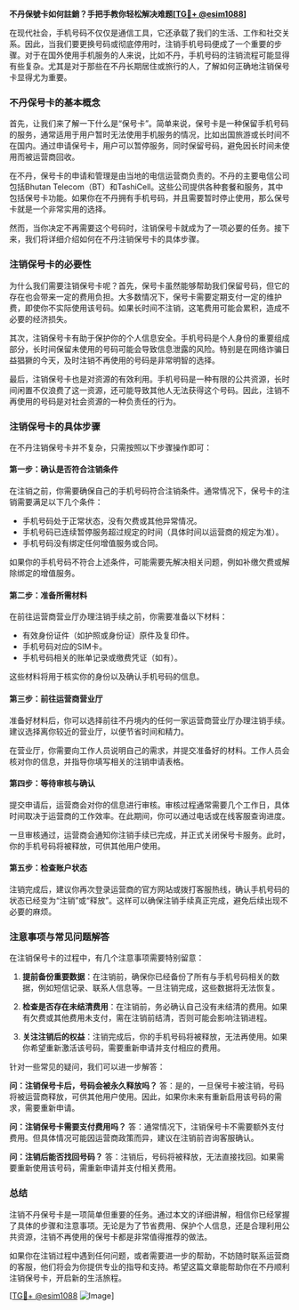 **不丹保號卡如何註銷？手把手教你轻松解决难题[[TG💪+ @esim1088](https://t.me/s/esim1088)]**

在现代社会，手机号码不仅仅是通信工具，它还承载了我们的生活、工作和社交关系。因此，当我们要更换号码或彻底停用时，注销手机号码便成了一个重要的步骤。对于在国外使用手机服务的人来说，比如不丹，手机号码的注销流程可能显得有些复杂。尤其是对于那些在不丹长期居住或旅行的人，了解如何正确地注销保号卡显得尤为重要。

### 不丹保号卡的基本概念

首先，让我们来了解一下什么是“保号卡”。简单来说，保号卡是一种保留手机号码的服务，通常适用于用户暂时无法使用手机服务的情况，比如出国旅游或长时间不在国内。通过申请保号卡，用户可以暂停服务，同时保留号码，避免因长时间未使用而被运营商回收。

在不丹，保号卡的申请和管理是由当地的电信运营商负责的。不丹的主要电信公司包括Bhutan Telecom（BT）和TashiCell。这些公司提供各种套餐和服务，其中包括保号卡功能。如果你在不丹拥有手机号码，并且需要暂时停止使用，那么保号卡就是一个非常实用的选择。

然而，当你决定不再需要这个号码时，注销保号卡就成为了一项必要的任务。接下来，我们将详细介绍如何在不丹注销保号卡的具体步骤。

### 注销保号卡的必要性

为什么我们需要注销保号卡呢？首先，保号卡虽然能够帮助我们保留号码，但它的存在也会带来一定的费用负担。大多数情况下，保号卡需要定期支付一定的维护费，即使你不实际使用该号码。如果长时间不注销，这笔费用可能会累积，造成不必要的经济损失。

其次，注销保号卡有助于保护你的个人信息安全。手机号码是个人身份的重要组成部分，长时间保留未使用的号码可能会导致信息泄露的风险。特别是在网络诈骗日益猖獗的今天，及时注销不再使用的号码是非常明智的选择。

最后，注销保号卡也是对资源的有效利用。手机号码是一种有限的公共资源，长时间闲置不仅浪费了这一资源，还可能导致其他人无法获得这个号码。因此，注销不再使用的号码是对社会资源的一种负责任的行为。

### 注销保号卡的具体步骤

在不丹注销保号卡并不复杂，只需按照以下步骤操作即可：

#### 第一步：确认是否符合注销条件

在注销之前，你需要确保自己的手机号码符合注销条件。通常情况下，保号卡的注销需要满足以下几个条件：
- 手机号码处于正常状态，没有欠费或其他异常情况。
- 手机号码已连续暂停服务超过规定的时间（具体时间以运营商的规定为准）。
- 手机号码没有绑定任何增值服务或合同。

如果你的手机号码不符合上述条件，可能需要先解决相关问题，例如补缴欠费或解除绑定的增值服务。

#### 第二步：准备所需材料

在前往运营商营业厅办理注销手续之前，你需要准备以下材料：
- 有效身份证件（如护照或身份证）原件及复印件。
- 手机号码对应的SIM卡。
- 手机号码相关的账单记录或缴费凭证（如有）。

这些材料将用于核实你的身份以及确认手机号码的信息。

#### 第三步：前往运营商营业厅

准备好材料后，你可以选择前往不丹境内的任何一家运营商营业厅办理注销手续。建议选择离你较近的营业厅，以便节省时间和精力。

在营业厅，你需要向工作人员说明自己的需求，并提交准备好的材料。工作人员会核对你的信息，并指导你填写相关的注销申请表格。

#### 第四步：等待审核与确认

提交申请后，运营商会对你的信息进行审核。审核过程通常需要几个工作日，具体时间取决于运营商的工作效率。在此期间，你可以通过电话或在线客服查询进度。

一旦审核通过，运营商会通知你注销手续已完成，并正式关闭保号卡服务。此时，你的手机号码将被释放，可供其他用户使用。

#### 第五步：检查账户状态

注销完成后，建议你再次登录运营商的官方网站或拨打客服热线，确认手机号码的状态已经变为“注销”或“释放”。这样可以确保注销手续真正完成，避免后续出现不必要的麻烦。

### 注意事项与常见问题解答

在注销保号卡的过程中，有几个注意事项需要特别留意：

1. **提前备份重要数据**：在注销前，确保你已经备份了所有与手机号码相关的数据，例如短信记录、联系人信息等。一旦注销完成，这些数据将无法恢复。

2. **检查是否存在未结清费用**：在注销前，务必确认自己没有未结清的费用。如果有欠费或其他费用未支付，需在注销前结清，否则可能会影响注销进程。

3. **关注注销后的权益**：注销完成后，你的手机号码将被释放，无法再使用。如果你希望重新激活该号码，需要重新申请并支付相应的费用。

针对一些常见的疑问，我们可以进一步解答：

**问：注销保号卡后，号码会被永久释放吗？**
答：是的，一旦保号卡被注销，号码将被运营商释放，可供其他用户使用。因此，如果你未来有重新启用该号码的需求，需要重新申请。

**问：注销保号卡需要支付费用吗？**
答：通常情况下，注销保号卡不需要额外支付费用。但具体情况可能因运营商政策而异，建议在注销前咨询客服确认。

**问：注销后能否找回号码？**
答：注销后，号码将被释放，无法直接找回。如果需要重新使用该号码，需重新申请并支付相关费用。

### 总结

注销不丹保号卡是一项简单但重要的任务。通过本文的详细讲解，相信你已经掌握了具体的步骤和注意事项。无论是为了节省费用、保护个人信息，还是合理利用公共资源，注销不再使用的保号卡都是非常值得推荐的做法。

如果你在注销过程中遇到任何问题，或者需要进一步的帮助，不妨随时联系运营商的客服，他们将会为你提供专业的指导和支持。希望这篇文章能帮助你在不丹顺利注销保号卡，开启新的生活旅程。

[[TG💪+ @esim1088](https://t.me/s/esim1088) ![Image](https://i.postimg.cc/4NQfJmqS/Snipaste-2025-05-13-00-14-12.png)]